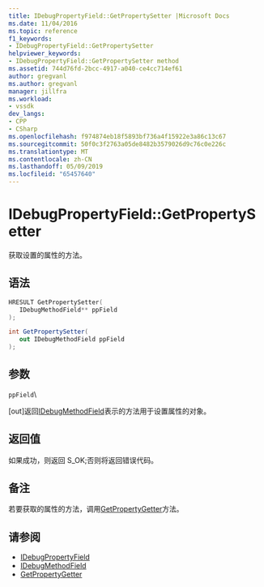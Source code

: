 ```yaml
---
title: IDebugPropertyField::GetPropertySetter |Microsoft Docs
ms.date: 11/04/2016
ms.topic: reference
f1_keywords:
- IDebugPropertyField::GetPropertySetter
helpviewer_keywords:
- IDebugPropertyField::GetPropertySetter method
ms.assetid: 744d76fd-2bcc-4917-a040-ce4cc714ef61
author: gregvanl
ms.author: gregvanl
manager: jillfra
ms.workload:
- vssdk
dev_langs:
- CPP
- CSharp
ms.openlocfilehash: f974874eb18f5893bf736a4f15922e3a86c13c67
ms.sourcegitcommit: 50f0c3f2763a05de8482b3579026d9c76c0e226c
ms.translationtype: MT
ms.contentlocale: zh-CN
ms.lasthandoff: 05/09/2019
ms.locfileid: "65457640"
---
```

# <a name="idebugpropertyfieldgetpropertysetter"></a>IDebugPropertyField::GetPropertySetter
获取设置的属性的方法。

## <a name="syntax"></a>语法

```cpp
HRESULT GetPropertySetter( 
   IDebugMethodField** ppField
);
```

```csharp
int GetPropertySetter(
   out IDebugMethodField ppField
);
```

## <a name="parameters"></a>参数
 `ppField`\

 [out]返回[IDebugMethodField](../../../extensibility/debugger/reference/idebugmethodfield.md)表示的方法用于设置属性的对象。

## <a name="return-value"></a>返回值
 如果成功，则返回 S_OK;否则将返回错误代码。

## <a name="remarks"></a>备注
 若要获取的属性的方法，调用[GetPropertyGetter](../../../extensibility/debugger/reference/idebugpropertyfield-getpropertygetter.md)方法。

## <a name="see-also"></a>请参阅
- [IDebugPropertyField](../../../extensibility/debugger/reference/idebugpropertyfield.md)
- [IDebugMethodField](../../../extensibility/debugger/reference/idebugmethodfield.md)
- [GetPropertyGetter](../../../extensibility/debugger/reference/idebugpropertyfield-getpropertygetter.md)